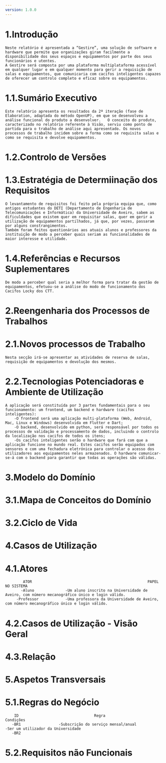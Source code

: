 ```yaml
---
version: 1.0.0
---
```


# 1.Introdução
    Neste relatório é apresentada a “Gestire”, uma solução de software e hardware que permite que organizações giram facilmente a disponibilidade dos seus espaços e equipamentos por parte dos seus funcionários e utentes.
    A Gestire será composta por uma plataforma multiplataforma acessível em qualquer lugar e em qualquer momento para gerir a requisição de salas e equipamentos, que comunicaria com cacifos inteligentes capazes de oferecer um controlo completo e eficaz sobre os equipamentos.

# 1.1.Sumário Executivo
    Este relatório apresenta os resultados da 2ª iteração (fase de Elaboration, adaptada do método OpenUP), em que se desenvolveu a análise funcional do produto a desenvolver.   O conceito do produto, caracterizado no relatório referente à Visão, serviu como ponto de partida para o trabalho de análise aqui apresentado. Os novos processos de trabalho incidem sobre a forma como se requisita salas e como se requisita e devolve equipamentos.

# 1.2.Controlo de Versões

# 1.3.Estratégia de Determiinação dos Requisitos
    O levantamento de requisitos foi feito pela própria equipa que, como antigos estudantes do DETI (Departamento de Engenharia de Telecomunicações e Informática) da Universidade de Aveiro, sabem as dificuldades que existem quer em requisitar salas, quer em gerir a utilização de equipamentos partilhados, já que, por vezes, passaram por alguns constrangimentos.
    Também foram feitos questionários aos atuais alunos e professores da instituição de modo a perceber quais seriam as funcionalidades de maior interesse e utilidade.

# 1.4.Referências e Recursos Suplementares
    De modo a perceber qual seria a melhor forma para tratar da gestão de equipamentos, efetuou-se a análise do modo de funcionamento dos Cacifos Locky dos CTT.


# 2.Reengenharia dos Processos de Trabalhos

# 2.1.Novos processos de Trabalho
    Nesta secção irá-se apresentar as atividades de reserva de salas, requisição de equipamentos e devolução dos mesmos.

# 2.2.Tecnologias Potenciadoras e Ambiente de Utilização
    A aplicação será constituída por 3 partes fundamentais para o seu funcionamento: um frontend, um backend e hardware (cacifos inteligentes):
        -O frontend será uma aplicação multi-plataforma (Web, Android, Mac, Linux e Windows) desenvolvida em Flutter e Dart;
        -O backend, desenvolvido em python, será responsável por todos os processos de validação e processamento de dados, incluindo o controlo da localização nos cacifos de todos os itens;
        -Os cacifos inteligentes serão o hardware que fará com que a aplicação funcione no mundo real. Estes cacifos serão equipados com sensores e com uma fechadura eletrónica para controlar o acesso dos utilizadores aos equipamentos neles armazenados. O hardware comunicar-se-á com o backend para garantir que todas as operações são válidas.
    
# 3.Modelo do Domínio
# 3.1.Mapa de Conceitos do Domínio
# 3.2.Ciclo de Vida


# 4.Casos de Utilização
# 4.1.Atores
            ATOR                                                    PAPEL NO SISTEMA
           -Aluno              -Um aluno inscrito na Universidade de Aveiro, com número mecanográfico único e login válido.
         -Professor            -Uma professora da Universidade de Aveiro, com número mecanográfico único e login válido.

# 4.2.Casos de Utilização - Visão Geral
# 4.3.Relação


# 5.Aspetos Transversais
# 5.1.Regras do Negócio
        ID                                  Regra                                            Condições
       -BR1                 -Subscrição do serviço mensal/anual                 -Ser um utilizador da Universidade
       -BR2

# 5.2.Requisitos não Funcionais
